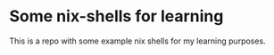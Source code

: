 # Some nix-shells for learning

This is a repo with some example nix shells for my learning purposes.